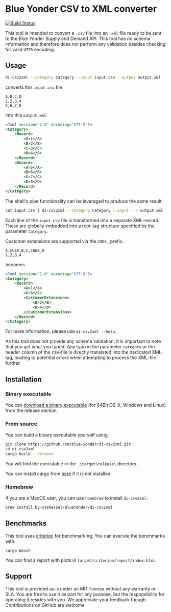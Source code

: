 # Blue Yonder CSV to XML converter

[![Build Status](https://travis-ci.org/blue-yonder/di-csv2xml.svg?branch=master)](https://travis-ci.org/blue-yonder/di-csv2xml)

This tool is intended to convert a `.csv` file into an `.xml` file ready to be sent to the
Blue Yonder Supply and Demand API. This tool has no schema information and therefore does not
perform any validation besides checking for valid `UTF8` encoding.

## Usage

```bash
di-csv2xml --category Category --input input.csv --output output.xml
```

converts this `input.csv` file

```csv
A,B,C,D
1,2,3,4
5,6,7,8
```

into this `output.xml`:

```xml
<?xml version="1.0" encoding="UTF-8"?>
<Category>
    <Record>
        <A>1</A>
        <B>2</B>
        <C>3</C>
        <D>4</D>
    </Record>
    <Record>
        <A>5</A>
        <B>6</B>
        <C>7</C>
        <D>8</D>
    </Record>
</Category>
```

The shell's pipe functionality can be leveraged to produce the same result:

```bash
cat input.csv | di-csv2xml --category Category --input - > output.xml
```

Each line of the `input.csv` file is transformed into a separate XML-record. These are globally
embedded into a root-tag structure specified by the parameter `Category`.

Customer extensions are supported via the `CUEX_` prefix.

```csv
A,CUEX_B,C,CUEX_D
1,2,3,4
```

becomes

```xml
<?xml version="1.0" encoding="UTF-8"?>
<Category>
    <Record>
        <A>1</A>
        <C>3</C>
        <CustomerExtensions>
            <B>2</B>
            <D>4</D>
        </CustomerExtensions>
    </Record>
</Category>
```

For more information, please use `di-csv2xml --help`.

As this tool does not provide any schema validation, it is important to note that you get what you typed.
Any typo in the parameter `category` or the header column of the csv-file is directly translated into the
dedicated XML-tag, leading to potential errors when attempting to process the XML-file further.

## Installation

### Binary executable

You can [download a binary executable](https://github.com/blue-yonder/di-csv2xml/releases) (for
64Bit OS-X, Windows and Linux) from the release section.

### From source

You can build a binary executable yourself using:

```bash
git clone https://github.com/blue-yonder/di-csv2xml.git
cd di-csv2xml
cargo build --release
```

You will find the executable in the `.\target\release\` directory.

You can install cargo from [here](https://rustup.rs) if it is not installed.

### Homebrew

If you are a MacOS user, you can use `homebrew` to install `di-csv2xml`:

```bash
brew install by-stehessel/BlueYonder/di-csv2xml
```

## Benchmarks

This tool uses [criterion](https://github.com/bheisler/criterion.rs) for benchmarking. You can execute the benchmarks with:

```shell
cargo bench
```

You can find a report with plots in `target/criterion/report/index.html`.

## Support

This tool is provided as is under an MIT license without any warranty or SLA. You are free to use
it as part for any purpose, but the responsibility for operating it resides with you. We appreciate
your feedback though. Contributions on GitHub are welcome.
